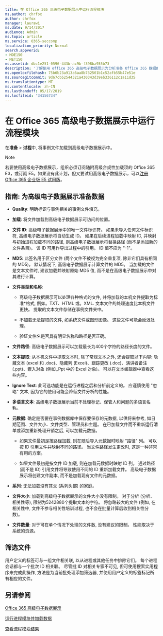 ```yaml
---
title: 在 Office 365 高级电子数据展示中运行流程模块
ms.author: chrfox
author: chrfox
manager: laurawi
ms.date: 9/14/2017
audience: Admin
ms.topic: article
ms.service: O365-seccomp
localization_priority: Normal
search.appverid:
- MOE150
- MET150
ms.assetid: dbc1e251-0596-443b-ac9b-f398ba955b73
description: '了解使用 office 365 高级电子数据展示为分析准备 Office 365 数据的大小写文件的指南。  '
ms.openlocfilehash: 75b6b23a913a6aa8b732501b1c52afb55b47e51e
ms.sourcegitcommit: 9d67cb52544321a430343d39eb336112c1a11d35
ms.translationtype: MT
ms.contentlocale: zh-CN
ms.lasthandoff: 05/17/2019
ms.locfileid: "34156734"
---
```

# <a name="run-the-process-module-in-office-365-advanced-ediscovery"></a>在 Office 365 高级电子数据展示中运行流程模块

在**准备** \> **过程**中, 将事例文件加载到高级电子数据展示中。 
  
> [!NOTE]
> 若要使用高级电子数据展示，组织必须订阅随附高级合规性加载项的 Office 365 E3，或订阅 E5。如果没有此计划，但又要试用高级电子数据展示，可以[注册 Office 365 企业版 E5 试用版](https://go.microsoft.com/fwlink/p/?LinkID=698279)。 
  
## <a name="guidelines-preparing-data-for-advanced-ediscovery"></a>指南: 为高级电子数据展示准备数据

- **Quality**: 明确标识与事例相关的事例文件填充。
    
- **加载**: 将文件加载到高级电子数据展示可访问的位置。
    
- **文件 ID**: 高级电子数据展示中的唯一文件标识符。 如果未导入任何文件标识符, 高级电子数据展示将自动生成 ID。 如果在后续进程加载中映射 ID, 并映射与初始进程加载不同的路径, 则高级电子数据展示将替换路径 (而不是添加新的文件条目)。 该 ID 可用作导出过程中的引用。 ID 值不应为 "-1"。
    
- **MD5**: 此签名用于区分文件 (两个文件不被视为完全重复项, 除非它们具有相同的 MD5)。 默认情况下, 高级电子数据展示计算文件的 MD5。 当加载的文件是文本文件时, 建议加载并映射原始 MD5 值, 而不是在高级电子数据展示中对其进行计算。
    
- **文件类型和名称**:
    
  - 高级电子数据展示可以处理各种格式的文件, 并将加载的本机文件提取为标准\*格式, 例如。TXT、HTML 或。XML. 文本文件的处理速度比本机文件更快。 提取的文本文件存储在事例文件夹中。
    
  - 不加载无法提取的文件, 如系统文件或图形图像。 这些文件可能会延迟处理。
    
  - 验证文件名是否具有明显名称和路径是否正确。
    
- **文件路径**: 高级电子数据展示可以加载最长为400个字符的路径长度的文件。
    
- **文本提取**: 从本机文件中提取文本时, 除了常规文本之外, 还会提取以下内容: 隐藏文本 (excel 和 .doc)、隐藏列 (Excel)、跟踪更改 (.doc)、演讲者备注 (.ppt)、嵌入对象 (例如,.Ppt 中的 Excel 对象)。 可以在文本编辑器中查看这些内容。
    
- **Ignore Text**: 此可选功能是在运行进程之后和分析前定义的。 应谨慎使用 "忽略" 文本, 因为它的使用可能会降低文件分析的性能。
    
- **多语言文本**: 高级电子数据展示当前不处理标记、保管人和问题的多语言名称。
    
- **元数据**: 确定是否要在事例数据库中保存要保存的元数据, 以供将来参考, 如日期范围、文件大小、文件类型、管理员和主题。 在已加载文件而不重新运行清单或添加重新处理开销之后, 可以加载元数据。 
    
  - 如果文件最初是按路径加载, 则在随后导入元数据时映射 "路径" 列。 可以按 ID 引用文件并映射不同的路径。 当文件路径发生更改时, 这是一种非常有用的方案。
    
  - 如果文件最初是按文件 ID 加载, 则在加载元数据时映射 ID 列。 通过路径 (而不是 ID) 引用文件将导致使用不同的 ID 重新加载文件。 高级电子数据展示将创建文件副本, 而不是加载现有文件的元数据。
    
- **系列**: 无法加载没有其父 (系列头部) 的家庭。 
    
- **文件大小**: 加载到高级电子数据展示的文件大小没有限制。 对于分析 (分析、相关性等), 限制为5242880个提取文本的字符。 将忽略较大的文件 (例如, 在相关性中, 文件不参与相关性培训过程, 也不会在批量计算后收到相关性分数)。
    
- **文件数量**: 对于可在单个情况下处理的文件数, 没有建议的限制。 性能取决于系统的资源。 
    
## <a name="filtering-files"></a>筛选文件

用户定义的标签可与一组文件相关联, 以从进程或其他任务中排除它们。 每个进程会话都与一个批次 ID 相关联。 尽管批 ID 对相关专家不可见, 但可使用搜索实用程序来完成此操作, 方法是为当前批处理添加筛选器, 并使用用户定义的标签标记所有相应的文件。 
  
## <a name="see-also"></a>另请参阅

[Office 365 高级电子数据展示](office-365-advanced-ediscovery.md)
  
[运行进程模块并加载数据](run-the-process-module-and-load-data-in-advanced-ediscovery.md)
  
[查看流程模块结果](view-process-module-results-in-advanced-ediscovery.md)

